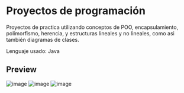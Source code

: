 # Proyectos de programación
Proyectos de practica utilizando conceptos de POO, encapsulamiento, polimorfismo, herencia, y estructuras lineales y no lineales, como asi también diagramas de clases.

Lenguaje usado: Java


## Preview
![image](https://github.com/Camixx/Proyectos-de-programacion/assets/66759199/9d87dcc6-71f4-428b-822d-e1fdc8dd4275)
![image](https://github.com/Camixx/Proyectos-de-programacion/assets/66759199/4eb69ecd-3b7d-4394-b8e0-816dda6ae03e)
![image](https://github.com/Camixx/Proyectos-de-programacion/assets/66759199/da360cdb-cd0a-42b2-be1d-12315cfd191e)
